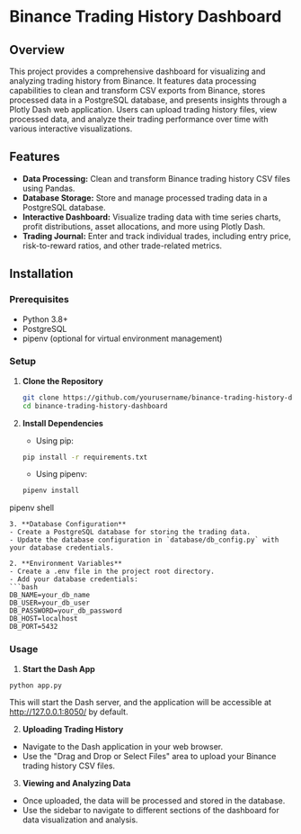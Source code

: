 # Binance Trading History Dashboard

## Overview
This project provides a comprehensive dashboard for visualizing and analyzing trading history from Binance. It features data processing capabilities to clean and transform CSV exports from Binance, stores processed data in a PostgreSQL database, and presents insights through a Plotly Dash web application. Users can upload trading history files, view processed data, and analyze their trading performance over time with various interactive visualizations.

## Features
- **Data Processing:** Clean and transform Binance trading history CSV files using Pandas.
- **Database Storage:** Store and manage processed trading data in a PostgreSQL database.
- **Interactive Dashboard:** Visualize trading data with time series charts, profit distributions, asset allocations, and more using Plotly Dash.
- **Trading Journal:** Enter and track individual trades, including entry price, risk-to-reward ratios, and other trade-related metrics.

## Installation

### Prerequisites
- Python 3.8+
- PostgreSQL
- pipenv (optional for virtual environment management)

### Setup
1. **Clone the Repository**
   ```bash
   git clone https://github.com/yourusername/binance-trading-history-dashboard.git
   cd binance-trading-history-dashboard

2. **Install Dependencies**
   - Using pip:
   ```bash
   pip install -r requirements.txt
   ```
   - Using pipenv:
     
   ```bash
   pipenv install
pipenv shell
   ```
3. **Database Configuration**
- Create a PostgreSQL database for storing the trading data.
- Update the database configuration in `database/db_config.py` with your database credentials.

2. **Environment Variables**
- Create a .env file in the project root directory.
- Add your database credentials:
```bash
   DB_NAME=your_db_name
   DB_USER=your_db_user
   DB_PASSWORD=your_db_password
   DB_HOST=localhost
   DB_PORT=5432
   ```
### Usage

1. **Start the Dash App**

```bash
python app.py
```
This will start the Dash server, and the application will be accessible at http://127.0.0.1:8050/ by default.

2. **Uploading Trading History**

- Navigate to the Dash application in your web browser.
- Use the "Drag and Drop or Select Files" area to upload your Binance trading history CSV files.
3. **Viewing and Analyzing Data**

- Once uploaded, the data will be processed and stored in the database.
- Use the sidebar to navigate to different sections of the dashboard for data visualization and analysis.

   
